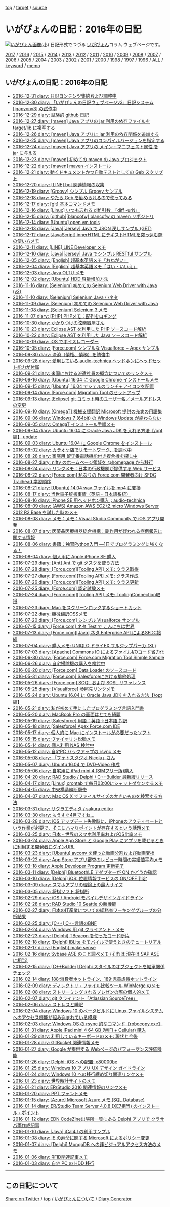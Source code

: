 [top](../index.html) / [target](https://igapyon.github.io/diary/2016/index.html) / [source](https://github.com/igapyon/diary/blob/gh-pages/2016/index.html.src.md) 

いがぴょんの日記：2016年の日記
=====================================================================================================
[![いがぴょん画像(小)](https://igapyon.github.io/diary/images/iga200306s.jpg "いがぴょん")](https://igapyon.github.io/diary/memo/memoigapyon.html) 日記形式でつづる [いがぴょん](https://igapyon.github.io/diary/memo/memoigapyon.html)コラム ウェブページです。


[2017](../2017/index.html)
/ [2016](index.html)
/ [2015](../2015/index.html)
/ [2014](../2014/index.html)
/ [2013](../2013/index.html)
/ [2012](../2012/index.html)
/ [2011](../2011/index.html)
/ [2010](../2010/index.html)
/ [2009](../2009/index.html)
/ [2008](../2008/index.html)
/ [2007](../2007/index.html)
/ [2006](../2006/index.html)
/ [2005](../2005/index.html)
/ [2004](../2004/index.html)
/ [2003](../2003/index.html)
/ [2002](../2002/index.html)
/ [2001](../2001/index.html)
/ [2000](../2000/index.html)
/ [1998](../1998/index.html)
/ [1997](../1997/index.html)
/ [1996](../1996/index.html)
/ [ALL](../idxall.html)
 / [keyword](https://igapyon.github.io/diary/keyword/index.html) / [memo](https://igapyon.github.io/diary/memo/index.html)

## いがぴょんの日記：2016年の日記

* [2016-12-31 diary: 日記コンテンツ集約および調整中](ig161231.html)
* [2016-12-30 diary: 「いがぴょんの日記ウェブページv3」日記システム [igapyonv3] の試作中](ig161230.html)
* [2016-12-29 diary: 試験的 github 日記](ig161229.html)
* [2016-12-27 diary: [maven] Java アプリの jar 利用の依存ファイルを target/lib に複写する](ig161227.html)
* [2016-12-26 diary: [maven] Java アプリに jar 利用の依存関係を追加する](ig161226.html)
* [2016-12-25 diary: [maven] Java アプリのコンパイルバージョンを指定する](ig161225.html)
* [2016-12-24 diary: [maven] Java アプリの メイン・マニフェスト属性 を jar に与える](ig161224.html)
* [2016-12-23 diary: [maven] 初めての maven の Java プロジェクト](ig161223.html)
* [2016-12-22 diary: [maven] maven インストール](ig161222.html)
* [2016-12-21 diary: 動くドキュメントかつ自動テストとしての Geb スクリプト](ig161221.html)
* [2016-12-20 diary: [LINE] bot 関連情報の収集](ig161220.html)
* [2016-12-19 diary:  [Groovy] シンプル Groovy サンプル](ig161219.html)
* [2016-12-18 diary: やたら Geb を勧められるので使ってみる](ig161218.html)
* [2016-12-17 diary: [git] 基本コマンドメモ](ig161217.html)
* [2016-12-16 diary: [Linux] いつも忘れる diff 引数。「diff -urN」](ig161216.html)
* [2016-12-15 diary: [github][blancofw] blancofw の maven リポジトリ](ig161215.html)
* [2016-12-14 diary: [Ubuntu] open vm tools](ig161214.html)
* [2016-12-13 diary: [Java][Jersey] Java で  JSON 戻しサンプル (GET)](ig161213.html)
* [2016-12-12 diary: [JavaScript] innerHTML にテキストHTMLを突っ込む際の使い方メモ](ig161212.html)
* [2016-12-11 diary: [LINE] LINE Developer メモ](ig161211.html)
* [2016-12-10 diary: [Java][Jersey] Java でシンプル RESTful サンプル](ig161210.html)
* [2016-12-05 diary: [English] 超基本英語メモ「おねがい」](ig161205.html)
* [2016-12-04 diary: [English] 超基本英語メモ「はい・いいえ」](ig161204.html)
* [2016-12-03 diary: Java OLTU メモ](ig161203.html)
* [2016-12-02 diary: [Ubuntu] HDD 容量増加方法](ig161202.html)
* [2016-11-16 diary: [Selenium] 初めての Selenium Web Driver with Java (v2)](ig161116.html)
* [2016-11-10 diary: [Selenium] Selenium Java 小ネタ](ig161110.html)
* [2016-11-09 diary: [Selenium] 初めての Selenium Web Driver with Java](ig161109.html)
* [2016-11-08 diary: [Selenium] Selenium 3 メモ](ig161108.html)
* [2016-11-07 diary: [PHP] PHPメモ：配列をロギング](ig161107.html)
* [2016-10-30 diary: かかりつけの弦楽器屋さん](ig161030.html)
* [2016-10-23 diary: Eclipse AST を利用した PHP ソースコード解析](ig161023.html)
* [2016-10-22 diary: Eclipse AST を利用した Java ソースコード解析](ig161022.html)
* [2016-10-19 diary: iOS でボイスレコーダー](ig161019.html)
* [2016-10-05 diary: [Force.com] シンプルな Visualforce + Apex サンプル](ig161005.html)
* [2016-09-30 diary: 決済（債権、債務）を勉強中](ig160930.html)
* [2016-09-28 diary: 愛用している audio-technica ヘッドホンにヘッドセット能力が付属](ig160928.html)
* [2016-09-21 diary: 米国における派遣社員の概念についてのリンクメモ](ig160921.html)
* [2016-09-16 diary: [Ubuntu] 16.04 に Google Chrome インストールメモ](ig160916.html)
* [2016-09-15 diary: [Ubuntu] 16.04 でシェルのランチャアイコンを配置](ig160915.html)
* [2016-09-14 diary: [Force.com] Migration Tool のセットアップ](ig160914.html)
* [2016-09-13 diary: [Eclipse] git コミット時のユーザー名／メールアドレスの変更](ig160913.html)
* [2016-09-10 diary: [OmegaT] 機械支援翻訳 Microsoft 提供の充実の用語集](ig160910.html)
* [2016-09-06 diary: Windows 7 (64bit) の Windows Update が終わらない](ig160906.html)
* [2016-09-05 diary: OmegaT インストール手順メモ](ig160905.html)
* [2016-09-04 diary: Ubuntu 16.04 に Oracle Java JDK を入れる方法【/opt 編】 update](ig160904.html)
* [2016-09-03 diary: Ubuntu 16.04 に Google Chrome をインストール](ig160903.html)
* [2016-09-02 diary: カラオケ店でリモートワーク、を調べ中](ig160902.html)
* [2016-08-28 diary: 家庭用 留守番電話機能付き複合機を探し中](ig160828.html)
* [2016-08-27 diary: nifty のホームページ領域を @homepage から移行](ig160827.html)
* [2016-08-24 diary: リンクメモ：日本の行政機関が提供する Web サービス](ig160824.html)
* [2016-08-22 diary: [Force.com] 私なりの Force.com 開発者向け SFDC Trailhead 学習順序](ig160822.html)
* [2016-08-21 diary: [Ubuntu] 14.04 wav ファイルを mp4 に変換](ig160821.html)
* [2016-08-17 diary: 当世電子辞書事情（英語・日本語系統）](ig160817.html)
* [2016-08-16 diary: iPhone SE 用ヘッドホン購入；audio-technica](ig160816.html)
* [2016-08-09 diary: [AWS] Amazon AWS EC2 t2.micro Windows Server 2012 R2 Base を試した時のメモ](ig160809.html)
* [2016-08-08 diary: メモ：メモ：Visual Studio Community で iOS アプリ開発](ig160808.html)
* [2016-08-07 diary: 医薬品医療機器総合機構：副作用が疑われる症例報告に関する情報](ig160807.html)
* [2016-08-06 diary: 書籍：独習Python入門 ―1日でプログラミングに強くなる！](ig160806.html)
* [2016-08-04 diary: 個人用に Apple iPhone SE 購入](ig160804.html)
* [2016-07-29 diary: [Ant] Ant で git タスクを使う方法](ig160729.html)
* [2016-07-28 diary: [Force.com][Tooling API] メモ: クラス取得](ig160728.html)
* [2016-07-27 diary: [Force.com][Tooling API] メモ: クラス作成](ig160727.html)
* [2016-07-26 diary: [Force.com][Tooling API] メモ: クラス更新](ig160726.html)
* [2016-07-25 diary: [Force.com] 認定試験メモ](ig160725.html)
* [2016-07-24 diary: [Force.com][Tooling API] メモ: ToolingConnection取得](ig160724.html)
* [2016-07-23 diary: Mac をスクリーンロックするショートカット](ig160723.html)
* [2016-07-22 diary: 機械翻訳OSSメモ](ig160722.html)
* [2016-07-20 diary: [Force.com] シンプル Visualforce サンプル](ig160720.html)
* [2016-07-15 diary: [Force.com] ネタ Test で こんにちは世界](ig160715.html)
* [2016-07-13 diary: [Force.com][Java] ネタ Enterprise API によるSFDC接続](ig160713.html)
* [2016-07-04 diary: 購入メモ: UNIQLO ドライEX フルジップパーカ (XL)](ig160704.html)
* [2016-07-03 diary: [Apache] Commons IO によるファイルI/Oコード省力化](ig160703.html)
* [2016-06-30 diary: [Force.com] Force.com Migration Tool Simple Sample](ig160630.html)
* [2016-06-26 diary: 自宅掃除機の購入を検討中](ig160626.html)
* [2016-06-20 diary: [Force.com] Data Loader のソースコード](ig160620.html)
* [2016-05-31 diary: [Force.com] Salesforceにおける排他処理](ig160531.html)
* [2016-05-26 diary: [Force.com] SOQL および SOSL リファレンス](ig160526.html)
* [2016-05-25 diary: [Visualforce] 参照先リンクメモ](ig160525.html)
* [2016-05-24 diary: Ubuntu 16.04 に Oracle Java JDK を入れる方法【/opt 編】](ig160524.html)
* [2016-05-21 diary: 私が初めて手にしたプログラミング言語入門書](ig160521.html)
* [2016-05-20 diary: MacBook Pro の画面はとても綺麗](ig160520.html)
* [2016-05-19 diary: [Salesforce] 用語：英語→日本語 対訳](ig160519.html)
* [2016-05-18 diary: [Salesforce] Apex Force.com IDE](ig160518.html)
* [2016-05-17 diary: 個人的に Mac にインストールが必要だったソフト](ig160517.html)
* [2016-05-15 diary: ヴァイオリン松脂メモ](ig160515.html)
* [2016-05-14 diary: 個人利用 NAS 検討中](ig160514.html)
* [2016-05-12 diary: 自宅PC バックアップの rsync メモ](ig160512.html)
* [2016-05-08 diary: 「フォトスタジオ Nicola」さん](ig160508.html)
* [2016-05-07 diary: Ubuntu 16.04 で DVD-Video 作成](ig160507.html)
* [2016-05-06 diary: 自宅用に iPad mini 4 (SIMフリー版)購入](ig160506.html)
* [2016-04-20 diary: RAD Studio / Delphi / C++Builder 最新版リリース](ig160420.html)
* [2016-04-17 diary: [Linux] crontab で毎日03:00にシャットダウンするメモ](ig160417.html)
* [2016-04-15 diary: 中央構造線断層帯](ig160415.html)
* [2016-04-07 diary: Mac OS X でファイルサイズの大きいものを検索する方法](ig160407.html)
* [2016-03-31 diary: サクラエディタ / sakura editor](ig160331.html)
* [2016-03-30 diary: もうすぐ4月ですね...](ig160330.html)
* [2016-03-28 diary: iOS アップデート失敗時に、iPhoneのアクティベートという作業が必要で、そこにハマりポイントが存在するという話題メモ](ig160328.html)
* [2016-03-25 diary: 日本・世界のスマホ利用率およびOS比率メモ](ig160325.html)
* [2016-03-24 diary: Apple App Store と Google Play にアプリを載せるときに利用する開発者ログインURL](ig160324.html)
* [2016-03-23 diary: [Ubuntu] avconv を使った動画分割および動画変換](ig160323.html)
* [2016-03-22 diary: App Store アプリ審査のレビュー時間の実績値平均メモ](ig160322.html)
* [2016-03-18 diary: Apple Developer Program 更新完了](ig160318.html)
* [2016-03-11 diary: [Delphi] BluetoothLE アダプターが ON かどうか確認](ig160311.html)
* [2016-03-10 diary: [Delphi] iOS: 位置情報サービスの ON/OFF 判定](ig160310.html)
* [2016-03-09 diary: スマホアプリの理論上の最大サイズ](ig160309.html)
* [2016-03-05 diary: 将棋ソフト 将棋所](ig160305.html)
* [2016-02-29 diary: iOS / Android モバイルデザインガイドライン](ig160229.html)
* [2016-02-28 diary: RAD Studio 10 Seattle の新機能](ig160228.html)
* [2016-02-27 diary: 日本のIT産業についての総務省ワーキンググループの分析結果](ig160227.html)
* [2016-02-25 diary: [C++] C++言語のBNF](ig160225.html)
* [2016-02-24 diary: Windows 用 git クライアント・メモ](ig160224.html)
* [2016-02-23 diary: [Delphi] TBeacon を使ったコード断片](ig160223.html)
* [2016-02-18 diary: [Delphi] IBLite をモバイルで使うときのチュートリアル](ig160218.html)
* [2016-02-17 diary: [English] make sense](ig160217.html)
* [2016-02-16 diary: Sybase ASE のこと調べメモ (それは 現在は SAP ASE に相当)](ig160216.html)
* [2016-02-15 diary: [C++Builder] Delphi スタイルのオブジェクトを継承関係チェック](ig160215.html)
* [2016-02-14 diary: 188:消費者ホットライン、189:児童虐待ホットライン](ig160214.html)
* [2016-02-09 diary: ディレクトリ・ファイル比較ツール WinMerge のメモ](ig160209.html)
* [2016-02-08 diary: ストリーミングされるプレゼンの際の個人的メモ](ig160208.html)
* [2016-02-07 diary: git クライアント「Atlassian SourceTree」](ig160207.html)
* [2016-02-06 diary: ストレスと睡眠](ig160206.html)
* [2016-02-04 diary: Windows 10 のベータビルドに Linux ファイルシステムへのアクセス機能が組み込まれている模様](ig160204.html)
* [2016-02-03 diary: Windows OS の rsync 的なコマンド【robocopy.exe】](ig160203.html)
* [2016-01-31 diary: Apple iPad mini 4 64 GB (WiFi + Cellular) 購入](ig160131.html)
* [2016-01-29 diary: 利用しているキーボードのメモ: 現状と今後](ig160129.html)
* [2016-01-28 diary: GitBucket 関連情報メモ](ig160128.html)
* [2016-01-27 diary: Google が提供する Webページのパフォーマンス評価機能](ig160127.html)
* [2016-01-26 diary: Delphi: iOS への配置: e80000be](ig160126.html)
* [2016-01-25 diary: Windows 10 アプリ  UX デザイン ガイドライン](ig160125.html)
* [2016-01-24 diary: Windows 10 への移行締め切り関連リンクメモ](ig160124.html)
* [2016-01-23 diary: 世界時計サイトのメモ](ig160123.html)
* [2016-01-21 diary: ER/Studio 2016 関連情報のリンクメモ](ig160121.html)
* [2016-01-20 diary: PPT フォントメモ](ig160120.html)
* [2016-01-15 diary: [Azure] Microsoft Azure メモ (SQL Database)](ig160115.html)
* [2016-01-14 diary: ER/Studio Team Server 4.0.8 (XE7相当) のインストール・ポイント](ig160114.html)
* [2016-01-12 diary: EDN CodeZine出張所一覧にある Delphi アプリで クラサバ両作成記事](ig160112.html)
* [2016-01-10 diary: [Java] iCal4J の利用サンプル](ig160110.html)
* [2016-01-08 diary: IE の寿命に関する Microsoft によるポリシー変更](ig160108.html)
* [2016-01-07 diary: [Delphi] MongoDB への非ビジュアルアクセス方法のメモ](ig160107.html)
* [2016-01-06 diary: RFID関連記事メモ](ig160106.html)
* [2016-01-03 diary: 自宅 PC の HDD 移行](ig160103.html)


----------------------------------------------------------------------------------------------------

## この日記について

[Share on Twitter](https://twitter.com/intent/tweet?hashtags=igapyon%2Cdiary%2C%E3%81%84%E3%81%8C%E3%81%B4%E3%82%87%E3%82%93&text=%E3%81%84%E3%81%8C%E3%81%B4%E3%82%87%E3%82%93%E3%81%AE%E6%97%A5%E8%A8%98%EF%BC%9A2016%E5%B9%B4%E3%81%AE%E6%97%A5%E8%A8%98&url=https%3A%2F%2Figapyon.github.io%2Fdiary%2F2016%2Findex.html) / [top](../index.html) / [いがぴょんについて](https://igapyon.github.io/diary/memo/memoigapyon.html) / [Diary Generator](https://github.com/igapyon/igapyonv3)
